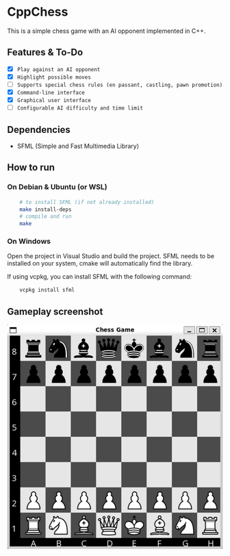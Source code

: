 # CppChess

This is a simple chess game with an AI opponent implemented in C++.

## Features & To-Do
- [X] `Play against an AI opponent`
- [X] `Highlight possible moves`
- [ ] `Supports special chess rules (en passant, castling, pawn promotion)`
- [X] `Command-line interface`
- [X] `Graphical user interface`
- [ ] `Configurable AI difficulty and time limit`

## Dependencies 
- SFML (Simple and Fast Multimedia Library)

## How to run
### On Debian & Ubuntu (or WSL)
```bash
    # to install SFML (if not already installed)
    make install-deps 
    # compile and run
    make
```	
### On Windows
Open the project in Visual Studio and build the project.
SFML needs to be installed on your system, cmake will automatically find the library.

If using vcpkg, you can install SFML with the following command:
```cmd
    vcpkg install sfml
```

## Gameplay screenshot
![Chess Game](resources/images/game.png)

